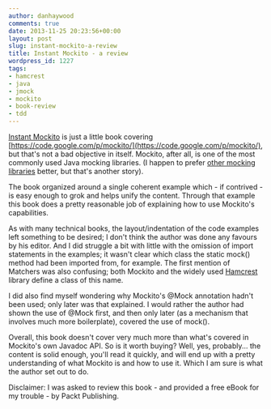 ```yaml
---
author: danhaywood
comments: true
date: 2013-11-25 20:23:56+00:00
layout: post
slug: instant-mockito-a-review
title: Instant Mockito - a review
wordpress_id: 1227
tags:
- hamcrest
- java
- jmock
- mockito
- book-review
- tdd
---
```


[Instant Mockito](http://www.packtpub.com/how-to-create-stubs-mocks-spies-using-mockito/book) is just a little book covering [https://code.google.com/p/mockito/](https://code.google.com/p/mockito/), but that's not a bad objective in itself. Mockito, after all, is one of the most commonly used Java mocking libraries. (I happen to prefer [other mocking libraries](http://jmock.org) better, but that's another story).

The book organized around a single coherent example which - if contrived - is easy enough to grok and helps unify the content. Through that example this book does a pretty reasonable job of explaining how to use Mockito's capabilities.

As with many technical books, the layout/indentation of the code examples left something to be desired; I don't think the author was done any favours by his editor. And I did struggle a bit with little with the omission of import statements in the examples; it wasn't clear which class the static mock() method had been imported from, for example. The first mention of Matchers was also confusing; both Mockito and the widely used [Hamcrest](https://code.google.com/p/hamcrest/) library define a class of this name.

I did also find myself wondering why Mockito's @Mock annotation hadn't been used; only later was that explained. I would rather the author had shown the use of @Mock first, and then only later (as a mechanism that involves much more boilerplate), covered the use of mock().

Overall, this book doesn't cover very much more than what's covered in Mockito's own Javadoc API. So is it worth buying? Well, yes, probably... the content is solid enough, you'll read it quickly, and will end up with a pretty understanding of what Mockito is and how to use it. Which I am sure is what the author set out to do.

Disclaimer: I was asked to review this book - and provided a free eBook for my trouble - by Packt Publishing.
